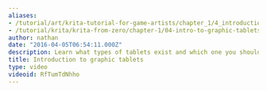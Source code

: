```yaml
---
aliases:
- /tutorial/art/krita-tutorial-for-game-artists/chapter_1/4_introduction_to_graphic_tablets
- /tutorial/krita/krita-from-zero/chapter-1/04-intro-to-graphic-tablets
author: nathan
date: "2016-04-05T06:54:11.000Z"
description: Learn what types of tablets exist and which one you should start with.
title: Introduction to graphic tablets
type: video
videoid: RfTumTdNhho
---
```

